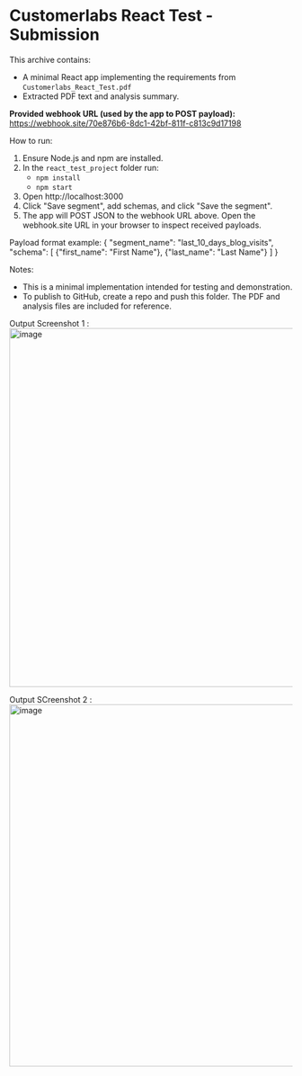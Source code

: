 # Customerlabs React Test - Submission

This archive contains:
- A minimal React app implementing the requirements from `Customerlabs_React_Test.pdf`
- Extracted PDF text and analysis summary.

**Provided webhook URL (used by the app to POST payload):**
https://webhook.site/70e876b6-8dc1-42bf-811f-c813c9d17198

How to run:
1. Ensure Node.js and npm are installed.
2. In the `react_test_project` folder run:
   - `npm install`
   - `npm start`
3. Open http://localhost:3000
4. Click "Save segment", add schemas, and click "Save the segment".
5. The app will POST JSON to the webhook URL above. Open the webhook.site URL in your browser to inspect received payloads.

Payload format example:
{
  "segment_name": "last_10_days_blog_visits",
  "schema": [
    {"first_name": "First Name"},
    {"last_name": "Last Name"}
  ]
}

Notes:
- This is a minimal implementation intended for testing and demonstration.
- To publish to GitHub, create a repo and push this folder. The PDF and analysis files are included for reference.

Output Screenshot 1 :
<img width="1349" height="638" alt="image" src="https://github.com/user-attachments/assets/a8da7726-3acb-4259-b5e1-b88a54e02d83" />

Output SCreenshot 2 :
<img width="1353" height="644" alt="image" src="https://github.com/user-attachments/assets/7099118a-3fea-4473-9362-ce263f7705c4" />
